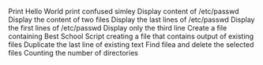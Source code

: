 Print Hello World
print confused simley
Display content of /etc/passwd
Display the content of two files
Display the last lines of /etc/passwd
Display the first lines of /etc/passwd
Display only the third line
Create a file containing Best School
Script creating a file  that contains output of existing files
Duplicate the last line of existing text
Find filea and delete the selected files
Counting the number of directories
